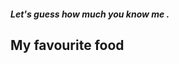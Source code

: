 <!DOCTYPE html>
<html lang="en">
<head>
    <meta charset="UTF-8">
    <meta http-equiv="X-UA-Compatible" content="IE=edge">
    <meta name="viewport" content="width=device-width, initial-scale=1.0">
    <title>Intro</title>
</head>
<body>
    <h5> Let's guess how much you know me .</h5>
    <h2> My favourite food</h2>
    
</body>
</html>